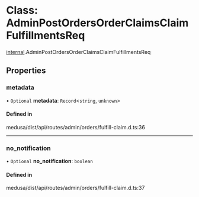 # Class: AdminPostOrdersOrderClaimsClaimFulfillmentsReq

[internal](../modules/internal-12.md).AdminPostOrdersOrderClaimsClaimFulfillmentsReq

## Properties

### metadata

• `Optional` **metadata**: `Record`<`string`, `unknown`\>

#### Defined in

medusa/dist/api/routes/admin/orders/fulfill-claim.d.ts:36

___

### no\_notification

• `Optional` **no\_notification**: `boolean`

#### Defined in

medusa/dist/api/routes/admin/orders/fulfill-claim.d.ts:37
